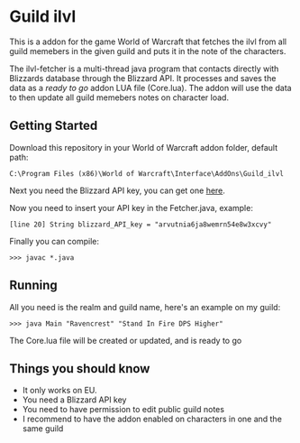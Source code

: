 # Guild ilvl
This is a addon for the game World of Warcraft that fetches the ilvl from all guild memebers in the given guild and puts it in the note of the characters.

The ilvl-fetcher is a multi-thread java program that contacts directly with Blizzards database through the Blizzard API. It processes and saves the data as a *ready to go* addon LUA file (Core.lua). The addon will use the data to then update all guild memebers notes on character load.



## Getting Started
Download this repository in your World of Warcraft addon folder, default path:
```
C:\Program Files (x86)\World of Warcraft\Interface\AddOns\Guild_ilvl
```
Next you need the Blizzard API key, you can get one [here](https://dev.battle.net/member/register).

Now you need to insert your API key in the Fetcher.java, example:
```
[line 20] String blizzard_API_key = "arvutnia6ja8wemrn54e8w3xcvy"
```
Finally you can compile:
```
>>> javac *.java
```

## Running
All you need is the realm and guild name, here's an example on my guild:
```
>>> java Main "Ravencrest" "Stand In Fire DPS Higher"
```
The Core.lua file will be created or updated, and is ready to go

## Things you should know
* It only works on EU.
* You need a Blizzard API key
* You need to have permission to edit public guild notes
* I recommend to have the addon enabled on characters in one and the same guild

